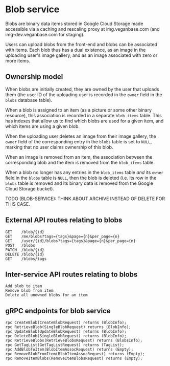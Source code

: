 # Blob service

Blobs are binary data items stored in Google Cloud Storage made
accessible via a caching and rescaling proxy at img.veganbase.com (and
img-dev.veganbase.com for staging).

Users can upload blobs from the front-end and blobs can be associated
with items. Each blob thus has a dual existence, as an image in the
uploading user's image gallery, and as an image associated with zero
or more items.

## Ownership model

When blobs are initially created, they are owned by the user that
uploads them (the user ID of the uploading user is recorded in the
`owner` field in the `blobs` database table).

When a blob is assigned to an item (as a picture or some other binary
resource), this association is recorded in a separate `blob_items`
table. This has indexes that allow us to find which blobs are used for
a given item, and which items are using a given blob.

When the uploading user deletes an image from their image gallery, the
`owner` field of the corresponding entry in the `blobs` table is set
to `NULL`, marking that no user claims ownership of this blob.

When an image is removed from an item, the association between the
corresponding blob and the item is removed from the `blob_items`
table.

When a blob no longer has any entries in the `blob_items` table *and*
its `owner` field in the `blobs` table is `NULL`, then the blob is
deleted (i.e. its row in the `blobs` table is removed and its binary
data is removed from the Google Cloud Storage bucket).

TODO (BLOB-SERVICE): THINK ABOUT ARCHIVE INSTEAD OF DELETE FOR THIS
CASE.

## External API routes relating to blobs

```
GET    /blob/{id}
GET    /me/blobs?tags={tags}&page={n}&per_page={n}
GET    /user/{id}/blobs?tags={tags}&page={n}&per_page={n}
POST   /blobs
PATCH  /blob/{id}
DELETE /blob/{id}
GET    /blobs/tags
```

## Inter-service API routes relating to blobs

```
Add blob to item
Remove blob from item
Delete all unowned blobs for an item
```

## gRPC endpoints for blob service

```
rpc CreateBlob(CreateBlobRequest) returns (BlobInfo);
rpc RetrieveBlob(SingleBlobRequest) returns (BlobInfo);
rpc UpdateBlob(UpdateBlobRequest) returns (BlobInfo);
rpc DeleteBlob(SingleBlobRequest) returns (BlobInfo);
rpc RetrieveBlobs(RetrieveBlobsRequest) returns (BlobsInfo);
rpc GetTagList(GetTagListRequest) returns (TagList);
rpc AddBlobToItem(BlobItemAssocRequest) returns (Empty);
rpc RemoveBlobFromItem(BlobItemAssocRequest) returns (Empty);
rpc RemoveItemBlobs(RemoveItemBlobsRequest) returns (Empty);
```
